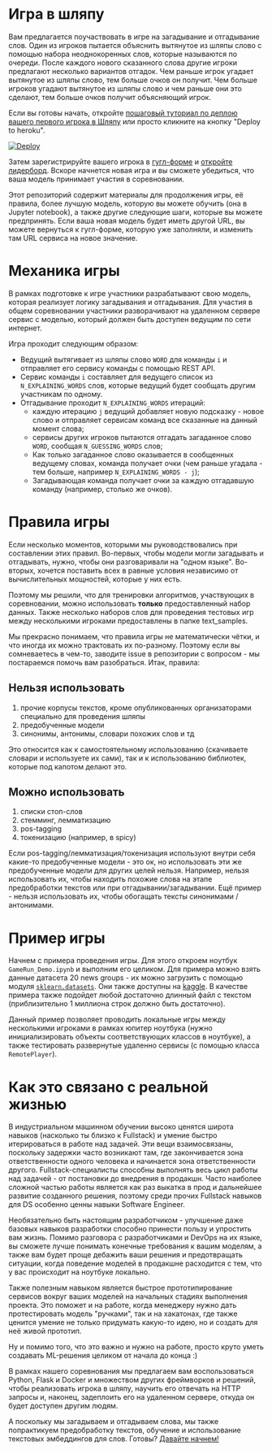 # Игра в шляпу

Вам предлагается поучаствовать в игре на загадывание и отгадывание слов. Один из игроков пытается объяснить вытянутое из шляпы слово с помощью набора неоднокоренных слов, которые называются по очереди. После каждого нового сказанного слова другие игроки предлагают несколько вариантов отгадок. Чем раньше игрок угадает вытянутое из шляпы слово, тем больше очков он получит. Чем больше игроков угадают вытянутое из шляпы слово и чем раньше они это сделают, тем больше очков получит объясняющий игрок.

Если вы готовы начать, откройте [пошаговый туториал по деплою вашего первого игрока в Шляпу](HOW_TO_START.md) или просто кликните на кнопку "Deploy to heroku".

[![Deploy](https://www.herokucdn.com/deploy/button.svg)](https://heroku.com/deploy?template=https://github.com/production-ml/the-hat-game/tree/heroku)

Затем зарегистрируйте вашего игрока в [гугл-форме](https://forms.gle/9yxRsMXGRspQTaTi6) и [откройте лидерборд](https://hat-leaderboard.herokuapp.com). Вскоре начнется новая игра и вы сможете убедиться, что ваша модель принимает участия в соревновании.

Этот репозиторий содержит материалы для продолжения игры, её правила, более лучшую модель, которую вы можете обучить (она в Jupyter notebook), а также другие следующие шаги, которые вы можете предпринять. Если ваша новая модель будет иметь другой URL, вы можете вернуться к гугл-форме, которую уже заполняли, и изменить там URL сервиса на новое значение.

# Механика игры

В рамках подготовке к игре участники разрабатывают свою модель, которая реализует логику загадывания и отгадывания. Для участия в общем соревновании участники разворачивают на удаленном сервере сервис с моделью, который должен быть доступен ведущим по сети интернет.

Игра проходит следующим образом:
- Ведущий вытягивает из шляпы слово `WORD` для команды `i` и отправляет его сервису команды с помощью REST API.
- Сервис команды `i` составляет для ведущего список из `N_EXPLAINING_WORDS` слов, которые ведущий будет сообщать другим участникам по одному.
- Отгадывание проходит `N_EXPLAINING_WORDS` итераций:
    - каждую итерацию `j` ведущий добавляет новую подсказку - новое слово и отправляет сервисам команд все сказанные на данный момент слова;
    - сервисы других игроков пытаются отгадать загаданное слово `WORD`, сообщая `N_GUESSING_WORDS` слов;
    - Как только загаданное слово оказывается в сообщенных ведущему словах, команда получает очки (чем раньше угадала - тем больше, например `N_EXPLAINING_WORDS - j`);
    - Загадывающая команда получает очки за каждую отгадавшую команду (например, столько же очков).

# Правила игры

Если несколько моментов, которыми мы руководствовались при составлении этих правил. Во-первых, чтобы модели могли загадывать и отгадывать, нужно, чтобы они разговаривали на "одном языке". Во-вторых, хочется поставить всех в равные условия независимо от вычислительных мощностей, которые у них есть.

Поэтому мы решили, что для тренировки алгоритмов, участвующих в соревновании, можно использовать **только** предоставленный набор данных. Также несколько наборов слов для проведения тестовых игр между несколькими игроками предоставлены в папке text_samples.

Мы прекрасно понимаем, что правила игры не математически чётки, и что иногда их можно трактовать их по-разному. Поэтому если вы сомневаетесь в чем-то, заводите issue в репозитории с вопросом - мы постараемся помочь вам разобраться. Итак, правила:

## Нельзя использовать
1) прочие корпусы текстов, кроме опубликованных организаторами специально для проведения шляпы
2) предобученные модели
3) синонимы, антонимы, словари похожих слов и тд

Это относится как к самостоятельному использованию (скачиваете словари и используете их сами), так и к использованию библиотек, которые под капотом делают это.

## Можно использовать
1) списки стоп-слов
2) стемминг, лемматизацию
3) pos-tagging
4) токенизацию (например, в spicy)

Если pos-tagging/лемматизация/токенизация используют внутри себя какие-то предобученные модели - это ок, но использовать эти же предобученные модели для других целей нельзя. Например, нельзя использовать их, чтобы находить похожие слова на этапе предобработки текстов или при отгадывании/загадывании. Ещё пример - нельзя использовать их, чтобы обогащать тексты синонимами / антонимами.

# Пример игры

Начнем с примера проведения игры. Для этого откроем ноутбук `GameRun_Demo.ipynb` и выполним его целиком. Для примера можно взять данные датасета 20 news groups -  их можно загрузить с помощью модуля [`sklearn.datasets`](http://scikit-learn.org/stable/modules/generated/sklearn.datasets.fetch_20newsgroups.html). Они также доступны на [kaggle](https://www.kaggle.com/crawford/20-newsgroups). В качестве примера также подойдет любой достаточно длинный файл с текстом (приблизительно 1 миллиона строк должно быть достаточно).

Данный пример позволяет проводить локальные игры между несколькими игроками в рамках юпитер ноутбука (нужно инициализировать объекты соответствующих классов в ноутбуке), а также тестировать развернутые удаленно сервисы (с помощью класса `RemotePlayer`).

# Как это связано с реальной жизнью

В индустриальном машинном обучении высоко ценятся широта навыков (насколько ты близко к Fullstack) и умение быстро итерироваться в работе над задачей. Эти вещи взаимосвязаны, поскольку задержки часто возникают там, где закончивается зона ответственности одного человека и начинается зона ответственности другого. Fullstack-специалисты способны выполнять весь цикл работы над задачей - от постановки до внедрения в продакшн. Часто наиболее сложной частью работы является как раз выкатка в прод и дальнейшее развитие созданного решения, поэтому среди прочих Fullstack навыков для DS особенно ценны навыки Software Engineer.

Необязательно быть настоящим разработчиком - улучшение даже базовых навыков разработки способно принести пользу и упростить вам жизнь. Помимо разговора с разработчиками и DevOps на их языке, вы сможете лучше понимать конечные требования к вашим моделям, а также вам будет проще дебажить ваши решения и предотвращать ситуации, когда поведение моделей в продакшне расходится с тем, что у вас происходит на ноутбуке локально.

Также полезным навыком является быстрое прототипирование сервисов вокруг ваших моделей на начальных стадиях выполнения проекта. Это поможет и на работе, когда менеджеру нужно дать протестировать модель "ручками", так и на хакатонах, где также ценится умение не только придумать какую-то идею, но и создать для неё живой прототип.

Ну и помимо того, что это важно и нужно на работе, просто круто уметь создавать ML-решения целиком от начала до конца :)

В рамках нашего соревнования мы предлагаем вам воспользоваться Python, Flask и Docker и множеством других фреймворков и решений, чтобы реализовать игрока в шляпу, научить его отвечать на HTTP запросы и, наконец, задеплоить его на удаленном сервере, откуда он будет доступен другим людям.

А поскольку мы загадываем и отгадываем слова, мы также попрактикуем предобработку текстов, обучение и использование текстовых эмбеддингов для слов. Готовы? [Давайте начнем!](HOW_TO_START.md)

